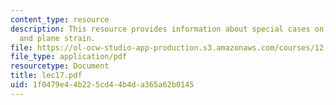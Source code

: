 ```yaml
---
content_type: resource
description: This resource provides information about special cases on plane stress
  and plane strain.
file: https://ol-ocw-studio-app-production.s3.amazonaws.com/courses/12-005-applications-of-continuum-mechanics-to-earth-atmospheric-and-planetary-sciences-spring-2006/1f0479e44b225cd44b4da365a62b0145_lec17.pdf
file_type: application/pdf
resourcetype: Document
title: lec17.pdf
uid: 1f0479e4-4b22-5cd4-4b4d-a365a62b0145
---
```

